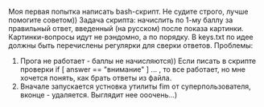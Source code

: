 Моя первая попытка написать bash-скрипт. Не судите строго, лучше помогите советом))
Задача скрипта: начислить по 1-му баллу за правильный ответ, введенный (на русском) после показа картинки.
Картинки-вопросы идут не рэндомно, а по порядку.
В keys.txt по идее должны быть перечислены регулярки для сверки ответов.
Проблемы:
1. Прога не работает - баллы не начисляются)) 
Если писать в скрипте проверки if [ answer == "внимание" ] ... ,
 то все работает, но мне хочется понять, как брать ответы из файла.
2. Вначале запускается устновка утилиты fim от суперпользователя, вконце - удаляется. Выглядит нее ооочень...)  

